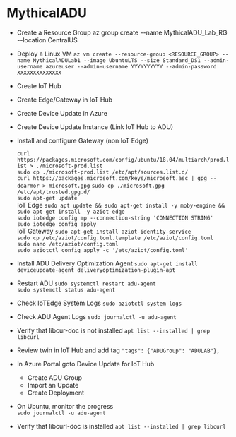 # MythicalADU

* Create a Resource Group
az group create --name MythicalADU_Lab_RG --location CentralUS

* Deploy a Linux VM
    ```az vm create --resource-group <RESOURCE_GROUP> --name MythicalADULab1 --image UbuntuLTS --size Standard_DS1 --admin-username azureuser --admin-username YYYYYYYYYY --admin-password XXXXXXXXXXXXXX```

* Create IoT Hub
* Create Edge/Gateway in IoT Hub
* Create Device Update in Azure
* Create Device Update Instance (Link IoT Hub to ADU)
* Install and configure Gateway (non IoT Edge)

    ```curl https://packages.microsoft.com/config/ubuntu/18.04/multiarch/prod.list > ./microsoft-prod.list```  
    ```sudo cp ./microsoft-prod.list /etc/apt/sources.list.d/```  
    ```curl https://packages.microsoft.com/keys/microsoft.asc | gpg --dearmor > microsoft.gpg```
    ```sudo cp ./microsoft.gpg /etc/apt/trusted.gpg.d/```  
    ```sudo apt-get update```  
    IoT Edge
    ```sudo apt update && sudo apt-get install -y moby-engine && sudo apt-get install -y aziot-edge```  
    ```sudo iotedge config mp --connection-string 'CONNECTION STRING'```  
    ```sudo iotedge config apply```  
    IoT Gateway
    ```sudo apt-get install aziot-identity-service```  
    ```sudo cp /etc/aziot/config.toml.template /etc/aziot/config.toml```  
    ```sudo nano /etc/aziot/config.toml```  
    ```sudo aziotctl config apply -c '/etc/aziot/config.toml'```  

* Install ADU Delivery Optimization Agent
    ```sudo apt-get install deviceupdate-agent deliveryoptimization-plugin-apt```  
* Restart ADU
    ```sudo systemctl restart adu-agent```  
    ```sudo systemctl status adu-agent```  
* Check IoTEdge System Logs
    ```sudo aziotctl system logs```  
* Check ADU Agent Logs
    ```sudo journalctl -u adu-agent```  
* Verify that libcur-doc is not installed
    ```apt list --installed | grep libcurl```  
* Review twin in IoT Hub and add tag
    ```"tags": {"ADUGroup": "ADULAB"},```  
* In Azure Portal goto Device Update for IoT Hub
    - Create ADU Group
    - Import an Update
    - Create Deployment
* On Ubuntu, monitor the progress  
    ```sudo journalctl -u adu-agent```  
* Verify that libcurl-doc is installed
    ```apt list --installed | grep libcurl```  

